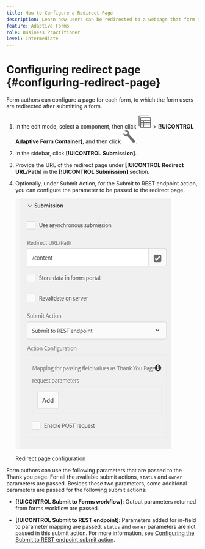 ```yaml
---
title: How to Configure a Redirect Page
description: Learn how users can be redirected to a webpage that form authors can configure while creating the form.
feature: Adaptive Forms
role: Business Practitioner
level: Intermediate
---
```


# Configuring redirect page {#configuring-redirect-page}

Form authors can configure a page for each form, to which the form users are redirected after submitting a form.

1. In the edit mode, select a component, then click ![field-level](assets/select_parent_icon.svg) &gt; **[!UICONTROL Adaptive Form Container]**, and then click ![cmppr](assets/configure-icon.svg).

1. In the sidebar, click **[!UICONTROL Submission]**.  

1. Provide the URL of the redirect page under **[!UICONTROL Redirect URL/Path]** in the **[!UICONTROL Submission]** section.  
1. Optionally, under Submit Action, for the Submit to REST endpoint action, you can configure the parameter to be passed to the redirect page.

   ![Redirect page configuration](assets/redirect-url.png)

   Redirect page configuration

Form authors can use the following parameters that are passed to the Thank you page. For all the available submit actions, `status` and `owner` parameters are passed. Besides these two parameters, some additional parameters are passed for the following submit actions:

* **[!UICONTROL Submit to Forms workflow]**: Output parameters returned from forms workflow are passed.  

* **[!UICONTROL Submit to REST endpoint]**: Parameters added for in-field to parameter mapping are passed. `status` and `owner` parameters are not passed in this submit action. For more information, see [Configuring the Submit to REST endpoint submit action](configuring-submit-actions.md).
